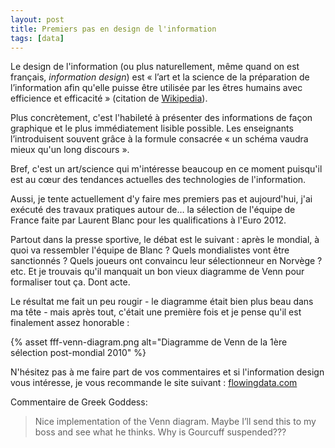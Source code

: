 ```yaml
---
layout: post
title: Premiers pas en design de l'information
tags: [data]
---
```


Le design de l'information (ou plus naturellement, même quand on est français,
_information design_) est « l’art et la science de la préparation de
l’information afin qu'elle puisse être utilisée par les êtres humains avec
efficience et efficacité » (citation de [Wikipedia][wikipedia]).

Plus concrètement, c'est l'habileté à présenter des informations de façon
graphique et le plus immédiatement lisible possible. Les enseignants
l’introduisent souvent grâce à la formule consacrée « un schéma vaudra mieux
qu'un long discours ».

Bref, c'est un art/science qui m'intéresse beaucoup en ce moment puisqu'il est
au cœur des tendances actuelles des technologies de l'information.

Aussi, je tente actuellement d'y faire mes premiers pas et aujourd'hui, j'ai
exécuté des travaux pratiques autour de… la sélection de l'équipe de France
faite par Laurent Blanc pour les qualifications à l'Euro 2012.

Partout dans la presse sportive, le débat est le suivant : après le mondial, à
quoi va ressembler l'équipe de Blanc ? Quels mondialistes vont être
sanctionnés ? Quels joueurs ont convaincu leur sélectionneur en Norvège ? etc.
Et je trouvais qu'il manquait un bon vieux diagramme de Venn pour formaliser
tout ça. Dont acte.

Le résultat me fait un peu rougir - le diagramme était bien plus beau dans ma
tête - mais après tout, c'était une première fois et je pense qu'il est
finalement assez honorable :

{% asset fff-venn-diagram.png alt="Diagramme de Venn de la 1ère sélection post-mondial 2010" %}

N'hésitez pas à me faire part de vos commentaires et si l'information design
vous intéresse, je vous recommande le site suivant :
[flowingdata.com][flowingdata]

Commentaire de Greek Goddess:

> Nice implementation of the Venn diagram. Maybe I’ll send this to my boss and
> see what he thinks. Why is Gourcuff suspended???

[flowingdata]: http://flowingdata.com/
[wikipedia]: http://fr.wikipedia.org/wiki/Design_de_l%27information
